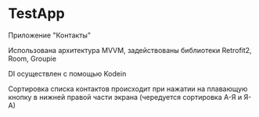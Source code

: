 # TestApp

Приложение "Контакты"

Использована архитектура MVVM, задействованы библиотеки Retrofit2, Room, Groupie

DI осуществлен с помощью Kodein

Сортировка списка контактов происходит при нажатии на плавающую кнопку в нижней правой части экрана 
(чередуется сортировка А-Я и Я-А)
